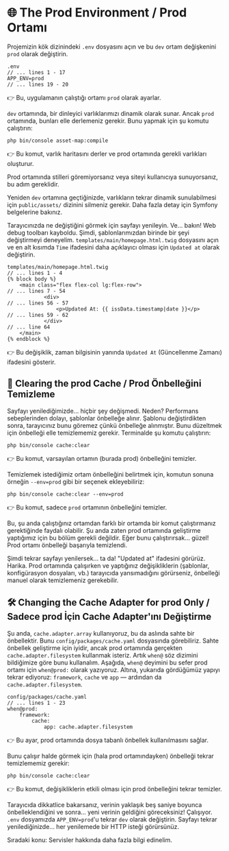 # 🌐 The Prod Environment / Prod Ortamı

Projemizin kök dizinindeki `.env` dosyasını açın ve bu `dev` ortam değişkenini `prod` olarak değiştirin.

```
.env
// ... lines 1 - 17
APP_ENV=prod
// ... lines 19 - 20
```

👉 Bu, uygulamanın çalıştığı ortamı `prod` olarak ayarlar.

`dev` ortamında, bir dinleyici varlıklarımızı dinamik olarak sunar. Ancak `prod` ortamında, bunları elle derlemeniz gerekir. Bunu yapmak için şu komutu çalıştırın:

```
php bin/console asset-map:compile
```

👉 Bu komut, varlık haritasını derler ve prod ortamında gerekli varlıkları oluşturur.

Prod ortamında stilleri göremiyorsanız veya siteyi kullanıcıya sunuyorsanız, bu adım gereklidir.

Yeniden `dev` ortamına geçtiğinizde, varlıkların tekrar dinamik sunulabilmesi için `public/assets/` dizinini silmeniz gerekir. Daha fazla detay için Symfony belgelerine bakınız.

Tarayıcınızda ne değiştiğini görmek için sayfayı yenileyin. Ve... bakın! Web debug toolbarı kayboldu. Şimdi, şablonlarımızdan birinde bir şeyi değiştirmeyi deneyelim. `templates/main/homepage.html.twig` dosyasını açın ve en alt kısımda `Time` ifadesini daha açıklayıcı olması için `Updated at` olarak değiştirin.

```
templates/main/homepage.html.twig
// ... lines 1 - 4
{% block body %}
    <main class="flex flex-col lg:flex-row">
// ... lines 7 - 54
            <div>
// ... lines 56 - 57
                <p>Updated At: {{ issData.timestamp|date }}</p>
// ... lines 59 - 62
            </div>
// ... line 64
    </main>
{% endblock %}
```

👉 Bu değişiklik, zaman bilgisinin yanında `Updated At` (Güncellenme Zamanı) ifadesini gösterir.

## 🧹 Clearing the prod Cache / Prod Önbelleğini Temizleme

Sayfayı yenilediğimizde... hiçbir şey değişmedi. Neden? Performans sebeplerinden dolayı, şablonlar önbelleğe alınır. Şablonu değiştirdikten sonra, tarayıcınız bunu göremez çünkü önbelleğe alınmıştır. Bunu düzeltmek için önbelleği elle temizlememiz gerekir. Terminalde şu komutu çalıştırın:

```
php bin/console cache:clear
```

👉 Bu komut, varsayılan ortamın (burada prod) önbelleğini temizler.

Temizlemek istediğimiz ortam önbelleğini belirtmek için, komutun sonuna örneğin `--env=prod` gibi bir seçenek ekleyebiliriz:

```
php bin/console cache:clear --env=prod
```

👉 Bu komut, sadece `prod` ortamının önbelleğini temizler.

Bu, şu anda çalıştığınız ortamdan farklı bir ortamda bir komut çalıştırmanız gerektiğinde faydalı olabilir. Şu anda zaten prod ortamında geliştirme yaptığımız için bu bölüm gerekli değildir. Eğer bunu çalıştırırsak... güzel! Prod ortamı önbelleği başarıyla temizlendi.

Şimdi tekrar sayfayı yenilersek... ta da! "Updated at" ifadesini görürüz. Harika. Prod ortamında çalışırken ve yaptığınız değişikliklerin (şablonlar, konfigürasyon dosyaları, vb.) tarayıcıda yansımadığını görürseniz, önbelleği manuel olarak temizlemeniz gerekebilir.

## 🛠️ Changing the Cache Adapter for prod Only / Sadece prod İçin Cache Adapter'ını Değiştirme

Şu anda, `cache.adapter.array` kullanıyoruz, bu da aslında sahte bir önbellektir. Bunu `config/packages/cache.yaml` dosyasında görebiliriz. Sahte önbellek geliştirme için iyidir, ancak prod ortamında gerçekten `cache.adapter.filesystem` kullanmak isteriz. Artık `when@` söz dizimini bildiğimize göre bunu kullanalım. Aşağıda, `when@` deyimini bu sefer prod ortamı için `when@prod:` olarak yazıyoruz. Altına, yukarıda gördüğümüz yapıyı tekrar ediyoruz: `framework`, `cache` ve `app` — ardından da `cache.adapter.filesystem`.

```
config/packages/cache.yaml
// ... lines 1 - 23
when@prod:
    framework:
        cache:
            app: cache.adapter.filesystem
```

👉 Bu ayar, prod ortamında dosya tabanlı önbellek kullanılmasını sağlar.

Bunu çalışır halde görmek için (hala prod ortamındayken) önbelleği tekrar temizlememiz gerekir:

```
php bin/console cache:clear
```

👉 Bu komut, değişikliklerin etkili olması için prod önbelleğini tekrar temizler.

Tarayıcıda dikkatlice bakarsanız, verinin yaklaşık beş saniye boyunca önbelleklendiğini ve sonra... yeni verinin geldiğini göreceksiniz! Çalışıyor. `.env` dosyamızda `APP_ENV=prod`'u tekrar `dev` olarak değiştirin. Sayfayı tekrar yenilediğinizde... her yenilemede bir HTTP isteği görürsünüz.

Sıradaki konu: Servisler hakkında daha fazla bilgi edinelim.
